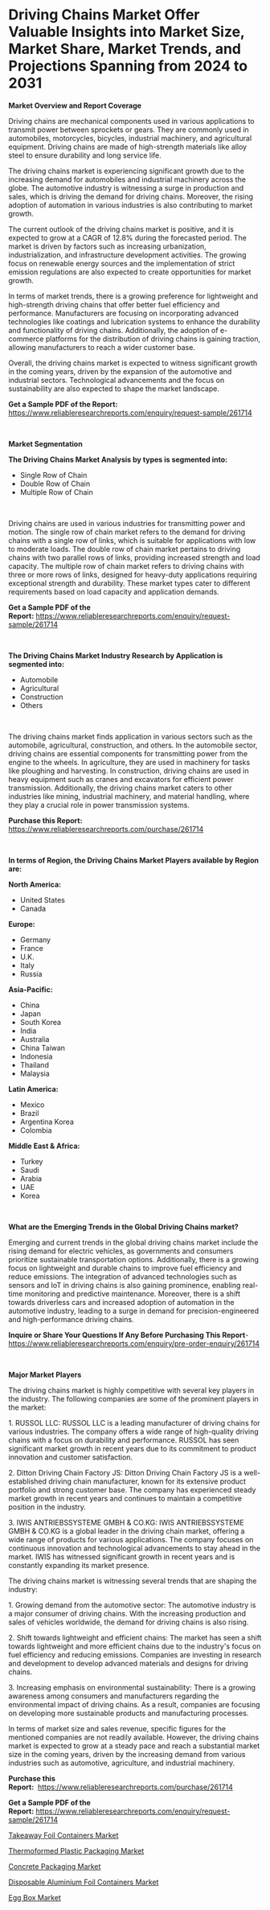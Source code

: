 <p><h1>Driving Chains Market Offer Valuable Insights into Market Size, Market Share, Market Trends, and Projections Spanning from 2024 to 2031</h1></p><p><strong>Market Overview and Report Coverage</strong></p>
<p><p>Driving chains are mechanical components used in various applications to transmit power between sprockets or gears. They are commonly used in automobiles, motorcycles, bicycles, industrial machinery, and agricultural equipment. Driving chains are made of high-strength materials like alloy steel to ensure durability and long service life.</p><p>The driving chains market is experiencing significant growth due to the increasing demand for automobiles and industrial machinery across the globe. The automotive industry is witnessing a surge in production and sales, which is driving the demand for driving chains. Moreover, the rising adoption of automation in various industries is also contributing to market growth.</p><p>The current outlook of the driving chains market is positive, and it is expected to grow at a CAGR of 12.8% during the forecasted period. The market is driven by factors such as increasing urbanization, industrialization, and infrastructure development activities. The growing focus on renewable energy sources and the implementation of strict emission regulations are also expected to create opportunities for market growth.</p><p>In terms of market trends, there is a growing preference for lightweight and high-strength driving chains that offer better fuel efficiency and performance. Manufacturers are focusing on incorporating advanced technologies like coatings and lubrication systems to enhance the durability and functionality of driving chains. Additionally, the adoption of e-commerce platforms for the distribution of driving chains is gaining traction, allowing manufacturers to reach a wider customer base.</p><p>Overall, the driving chains market is expected to witness significant growth in the coming years, driven by the expansion of the automotive and industrial sectors. Technological advancements and the focus on sustainability are also expected to shape the market landscape.</p></p>
<p><strong>Get a Sample PDF of the Report:</strong> <a href="https://www.reliableresearchreports.com/enquiry/request-sample/261714">https://www.reliableresearchreports.com/enquiry/request-sample/261714</a></p>
<p>&nbsp;</p>
<p><strong>Market Segmentation</strong></p>
<p><strong>The Driving Chains Market Analysis by types is segmented into:</strong></p>
<p><ul><li>Single Row of Chain</li><li>Double Row of Chain</li><li>Multiple Row of Chain</li></ul></p>
<p>&nbsp;</p>
<p><p>Driving chains are used in various industries for transmitting power and motion. The single row of chain market refers to the demand for driving chains with a single row of links, which is suitable for applications with low to moderate loads. The double row of chain market pertains to driving chains with two parallel rows of links, providing increased strength and load capacity. The multiple row of chain market refers to driving chains with three or more rows of links, designed for heavy-duty applications requiring exceptional strength and durability. These market types cater to different requirements based on load capacity and application demands.</p></p>
<p><strong>Get a Sample PDF of the Report:</strong>&nbsp;<a href="https://www.reliableresearchreports.com/enquiry/request-sample/261714">https://www.reliableresearchreports.com/enquiry/request-sample/261714</a></p>
<p>&nbsp;</p>
<p><strong>The Driving Chains Market Industry Research by Application is segmented into:</strong></p>
<p><ul><li>Automobile</li><li>Agricultural</li><li>Construction</li><li>Others</li></ul></p>
<p>&nbsp;</p>
<p><p>The driving chains market finds application in various sectors such as the automobile, agricultural, construction, and others. In the automobile sector, driving chains are essential components for transmitting power from the engine to the wheels. In agriculture, they are used in machinery for tasks like ploughing and harvesting. In construction, driving chains are used in heavy equipment such as cranes and excavators for efficient power transmission. Additionally, the driving chains market caters to other industries like mining, industrial machinery, and material handling, where they play a crucial role in power transmission systems.</p></p>
<p><strong>Purchase this Report:</strong>&nbsp; <a href="https://www.reliableresearchreports.com/purchase/261714">https://www.reliableresearchreports.com/purchase/261714</a></p>
<p>&nbsp;</p>
<p><strong>In terms of Region, the Driving Chains Market Players available by Region are:</strong></p>
<p>
    <p> <strong> North America: </strong>
        <ul>
            <li>United States</li>
            <li>Canada</li>
        </ul>
        </p> 
    <p> <strong> Europe: </strong>
        <ul>
            <li>Germany</li>
            <li>France</li>
            <li>U.K.</li>
            <li>Italy</li>
            <li>Russia</li>
        </ul>
        </p> 
    <p> <strong> Asia-Pacific: </strong>
        <ul>
            <li>China</li>
            <li>Japan</li>
            <li>South Korea</li>
            <li>India</li>
            <li>Australia</li>
            <li>China Taiwan</li>
            <li>Indonesia</li>
            <li>Thailand</li>
            <li>Malaysia</li>
        </ul>
        </p> 
    <p> <strong> Latin America: </strong>
        <ul>
            <li>Mexico</li>
            <li>Brazil</li>
            <li>Argentina Korea</li>
            <li>Colombia</li>
        </ul>
        </p> 
    <p> <strong> Middle East & Africa: </strong>
        <ul>
            <li>Turkey</li>
            <li>Saudi</li>
            <li>Arabia</li>
            <li>UAE</li>
            <li>Korea</li>
        </ul>
    </p>
    </p>
<p>&nbsp;</p>
<p><strong>What are the Emerging Trends in the Global Driving Chains market?</strong></p>
<p><p>Emerging and current trends in the global driving chains market include the rising demand for electric vehicles, as governments and consumers prioritize sustainable transportation options. Additionally, there is a growing focus on lightweight and durable chains to improve fuel efficiency and reduce emissions. The integration of advanced technologies such as sensors and IoT in driving chains is also gaining prominence, enabling real-time monitoring and predictive maintenance. Moreover, there is a shift towards driverless cars and increased adoption of automation in the automotive industry, leading to a surge in demand for precision-engineered and high-performance driving chains.</p></p>
<p><strong>Inquire or Share Your Questions If Any Before Purchasing This Report</strong>- <a href="https://www.reliableresearchreports.com/enquiry/pre-order-enquiry/261714">https://www.reliableresearchreports.com/enquiry/pre-order-enquiry/261714</a></p>
<p>&nbsp;</p>
<p><strong>Major Market Players</strong></p>
<p><p>The driving chains market is highly competitive with several key players in the industry. The following companies are some of the prominent players in the market:</p><p>1. RUSSOL LLC: RUSSOL LLC is a leading manufacturer of driving chains for various industries. The company offers a wide range of high-quality driving chains with a focus on durability and performance. RUSSOL has seen significant market growth in recent years due to its commitment to product innovation and customer satisfaction.</p><p>2. Ditton Driving Chain Factory JS: Ditton Driving Chain Factory JS is a well-established driving chain manufacturer, known for its extensive product portfolio and strong customer base. The company has experienced steady market growth in recent years and continues to maintain a competitive position in the industry.</p><p>3. IWIS ANTRIEBSSYSTEME GMBH & CO.KG: IWIS ANTRIEBSSYSTEME GMBH & CO.KG is a global leader in the driving chain market, offering a wide range of products for various applications. The company focuses on continuous innovation and technological advancements to stay ahead in the market. IWIS has witnessed significant growth in recent years and is constantly expanding its market presence.</p><p>The driving chains market is witnessing several trends that are shaping the industry:</p><p>1. Growing demand from the automotive sector: The automotive industry is a major consumer of driving chains. With the increasing production and sales of vehicles worldwide, the demand for driving chains is also rising.</p><p>2. Shift towards lightweight and efficient chains: The market has seen a shift towards lightweight and more efficient chains due to the industry's focus on fuel efficiency and reducing emissions. Companies are investing in research and development to develop advanced materials and designs for driving chains.</p><p>3. Increasing emphasis on environmental sustainability: There is a growing awareness among consumers and manufacturers regarding the environmental impact of driving chains. As a result, companies are focusing on developing more sustainable products and manufacturing processes.</p><p>In terms of market size and sales revenue, specific figures for the mentioned companies are not readily available. However, the driving chains market is expected to grow at a steady pace and reach a substantial market size in the coming years, driven by the increasing demand from various industries such as automotive, agriculture, and industrial machinery.</p></p>
<p><strong>Purchase this Report:</strong>&nbsp;&nbsp;<a href="https://www.reliableresearchreports.com/purchase/261714">https://www.reliableresearchreports.com/purchase/261714</a></p>
<p></p>
<p><strong>Get a Sample PDF of the Report:</strong>&nbsp;<a href="https://www.reliableresearchreports.com/enquiry/request-sample/261714">https://www.reliableresearchreports.com/enquiry/request-sample/261714</a></p>
<p><p><a href="https://medium.com/@akshatreportprime/takeaway-foil-containers-market-analysis-and-sze-forecasted-for-period-from-2023-to-2030-3ace407cece2">Takeaway Foil Containers Market</a></p><p><a href="https://medium.com/@akshatreportprime/thermoformed-plastic-packaging-market-size-and-market-trends-complete-industry-overview-2023-to-06916800d4de">Thermoformed Plastic Packaging Market</a></p><p><a href="https://medium.com/@akshatreportprime/concrete-packaging-market-size-market-outlook-and-market-forecast-2023-to-2030-3a479c784f8d">Concrete Packaging Market</a></p><p><a href="https://medium.com/@akshatreportprime/disposable-aluminium-foil-containers-market-trends-and-market-analysis-forecasted-for-period-c81cf6ff41ca">Disposable Aluminium Foil Containers Market</a></p><p><a href="https://medium.com/@akshatreportprime/egg-box-market-size-and-market-trends-complete-industry-overview-2023-to-2030-e0d1d3a12bcc">Egg Box Market</a></p></p>